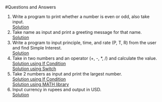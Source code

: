 #Questions and Answers
1. Write a program to print whether a number is even or odd, also take input.</br> [Solution](https://github.com/RohanSahana/KK_DSA_Java_Bootcamp/blob/main/Assignments/02-first-java/Solution%20Files/Ans_1.java)
2. Take name as input and print a greeting message for that name.</br>[Solution](https://github.com/RohanSahana/KK_DSA_Java_Bootcamp/blob/main/Assignments/02-first-java/Solution%20Files/Ans_2.java)
3. Write a program to input principle, time, and rate (P, T, R) from the user and find Simple Interest.</br>[Solution](https://github.com/RohanSahana/KK_DSA_Java_Bootcamp/blob/main/Assignments/02-first-java/Solution%20Files/Ans_3.java)
4. Take in two numbers and an operator (+, -, *, /) and calculate the value.</br> [Solution using If Condition](https://github.com/RohanSahana/KK_DSA_Java_Bootcamp/blob/main/Assignments/02-first-java/Solution%20Files/Ans_4.java) </br> [Solution using Switch](https://github.com/RohanSahana/KK_DSA_Java_Bootcamp/blob/main/Assignments/02-first-java/Solution%20Files/Ans_4a.java)
5. Take 2 numbers as input and print the largest number. </br>[Solution using If Condition](https://github.com/RohanSahana/KK_DSA_Java_Bootcamp/blob/main/Assignments/02-first-java/Solution%20Files/Ans_5.java) </br> [Solution using MATH library](https://github.com/RohanSahana/KK_DSA_Java_Bootcamp/blob/main/Assignments/02-first-java/Solution%20Files/Ans_5a.java)
6. Input currency in rupees and output in USD.</br>[Solution](https://github.com/RohanSahana/KK_DSA_Java_Bootcamp/blob/main/Assignments/02-first-java/Solution%20Files/Ans_6.java)
